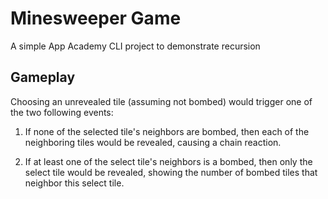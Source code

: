 # Minesweeper Game

A simple App Academy CLI project to demonstrate recursion

## Gameplay

Choosing an unrevealed tile (assuming not bombed) would trigger one of the two following events:

1. If none of the selected tile's neighbors are bombed, then each of the neighboring tiles would be revealed, causing a chain reaction.

2. If at least one of the select tile's neighbors is a bombed, then only the select tile would be revealed, showing the number of bombed tiles that neighbor this select tile.

